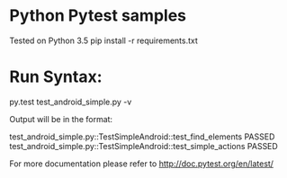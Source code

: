 Python Pytest samples
==============

Tested on Python 3.5
pip install -r requirements.txt

# Run Syntax:
py.test test_android_simple.py -v

Output will be in the format:

test_android_simple.py::TestSimpleAndroid::test_find_elements PASSED
test_android_simple.py::TestSimpleAndroid::test_simple_actions PASSED

For more documentation please refer to http://doc.pytest.org/en/latest/